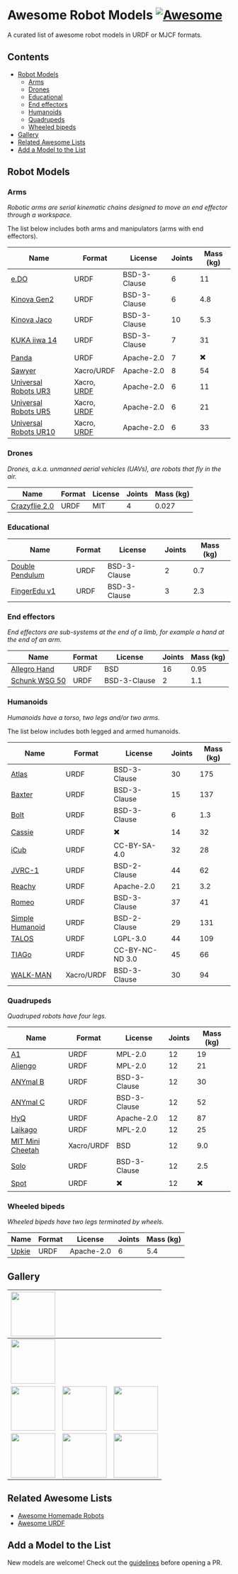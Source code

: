 # Awesome Robot Models [![Awesome](https://awesome.re/badge.svg)](https://awesome.re)

A curated list of awesome robot models in URDF or MJCF formats.

## Contents

* [Robot Models](#robot-models)
    * [Arms](#arms)
    * [Drones](#drones)
    * [Educational](#educational)
    * [End effectors](#end-effectors)
    * [Humanoids](#humanoids)
    * [Quadrupeds](#quadrupeds)
    * [Wheeled bipeds](#wheeled-bipeds)
* [Gallery](#gallery)
* [Related Awesome Lists](#related-awesome-lists)
* [Add a Model to the List](#add-a-model-to-the-list)

## Robot Models

### Arms

_Robotic arms are serial kinematic chains designed to move an end effector through a workspace._

The list below includes both arms and manipulators (arms with end effectors).

| Name | Format | License | Joints | Mass (kg) |
|------|--------|---------|--------|-----------|
| [e.DO](https://github.com/Comau/eDO_description) | URDF | BSD-3-Clause | 6 | 11 |
| [Kinova Gen2](https://github.com/Gepetto/example-robot-data/tree/master/robots/kinova_description) | URDF | BSD-3-Clause | 6 | 4.8 |
| [Kinova Jaco](https://github.com/RobotLocomotion/drake/tree/master/manipulation/models/jaco_description) | URDF | BSD-3-Clause | 10 | 5.3 |
| [KUKA iiwa 14](https://github.com/RobotLocomotion/drake/tree/master/manipulation/models/iiwa_description) | URDF | BSD-3-Clause | 7 | 31 |
| [Panda](https://github.com/Gepetto/example-robot-data/tree/master/robots/panda_description) | URDF | Apache-2.0 | 7 | ✖️ |
| [Sawyer](https://github.com/RethinkRobotics/sawyer_robot/tree/master/sawyer_description) | Xacro/URDF | Apache-2.0 | 8 | 54 |
| [Universal Robots UR3](https://github.com/ros-industrial/universal_robot/tree/kinetic-devel/ur_description) | Xacro, [URDF](https://github.com/Gepetto/example-robot-data/tree/master/robots/ur_description) | Apache-2.0 | 6 | 11 |
| [Universal Robots UR5](https://github.com/ros-industrial/universal_robot/tree/kinetic-devel/ur_description) | Xacro, [URDF](https://github.com/Gepetto/example-robot-data/tree/master/robots/ur_description) | Apache-2.0 | 6 | 21 |
| [Universal Robots UR10](https://github.com/ros-industrial/universal_robot/tree/kinetic-devel/ur_description) | Xacro, [URDF](https://github.com/Gepetto/example-robot-data/tree/master/robots/ur_description) | Apache-2.0 | 6 | 33 |

### Drones

_Drones, a.k.a. unmanned aerial vehicles (UAVs), are robots that fly in the air._

| Name | Format | License | Joints | Mass (kg) |
|------|--------|---------|--------|-----------|
| [Crazyflie 2.0](https://github.com/utiasDSL/gym-pybullet-drones/tree/master/gym_pybullet_drones/assets) | URDF | MIT | 4 | 0.027 |

### Educational

| Name | Format | License | Joints | Mass (kg) |
|------|--------|---------|--------|-----------|
| [Double Pendulum](https://github.com/Gepetto/example-robot-data/tree/master/robots/double_pendulum_description) | URDF | BSD-3-Clause | 2 | 0.7 |
| [FingerEdu v1](https://github.com/Gepetto/example-robot-data/tree/master/robots/finger_edu_description) | URDF | BSD-3-Clause | 3 | 2.3 |

### End effectors

_End effectors are sub-systems at the end of a limb, for example a hand at the end of an arm._

| Name | Format | License | Joints | Mass (kg) |
|------|--------|---------|--------|-----------|
| [Allegro Hand](https://github.com/RobotLocomotion/drake/tree/master/manipulation/models/allegro_hand_description)  | URDF | BSD | 16 | 0.95 |
| [Schunk WSG 50](https://github.com/RobotLocomotion/drake/tree/master/manipulation/models/wsg_50_description) | URDF | BSD-3-Clause | 2 | 1.1 |

### Humanoids

_Humanoids have a torso, two legs and/or two arms._

The list below includes both legged and armed humanoids.

| Name | Format | License | Joints | Mass (kg) |
|------|--------|---------|--------|-----------|
| [Atlas](https://github.com/RobotLocomotion/drake/tree/master/examples/atlas) | URDF | BSD-3-Clause | 30 | 175 |
| [Baxter](https://github.com/RethinkRobotics/baxter_common/tree/master/baxter_description) | URDF | BSD-3-Clause | 15 | 137 |
| [Bolt](https://github.com/Gepetto/example-robot-data/tree/master/robots/bolt_description) | URDF | BSD-3-Clause | 6 | 1.3 |
| [Cassie](https://github.com/UMich-BipedLab/cassie_description) | URDF | ✖️ | 14 | 32 |
| [iCub](https://github.com/Gepetto/example-robot-data/tree/master/robots/icub_description) | URDF | CC-BY-SA-4.0 | 32 | 28 |
| [JVRC-1](https://github.com/stephane-caron/jvrc_description) | URDF | BSD-2-Clause | 44 | 62 |
| [Reachy](https://github.com/aubrune/reachy_description) | URDF | Apache-2.0 | 21 | 3.2 |
| [Romeo](https://github.com/ros-aldebaran/romeo_robot/tree/master/romeo_description) | URDF | BSD-3-Clause | 37 | 41 |
| [Simple Humanoid](https://github.com/laas/simple_humanoid_description) | URDF | BSD-2-Clause | 29 | 131 |
| [TALOS](https://github.com/stack-of-tasks/talos-data) | URDF | LGPL-3.0 | 44 | 109 |
| [TIAGo](https://github.com/Gepetto/example-robot-data/tree/master/robots/tiago_description) | URDF | CC-BY-NC-ND 3.0 | 45 | 66 |
| [WALK-MAN](https://github.com/ADVRHumanoids/iit-walkman-ros-pkg/tree/master/walkman_urdf) | Xacro/URDF | BSD-3-Clause | 30 | 94 |

### Quadrupeds

_Quadruped robots have four legs._

| Name | Format | License | Joints | Mass (kg) |
|------|--------|---------|--------|-----------|
| [A1](https://github.com/unitreerobotics/unitree_ros/tree/master/robots/a1_description) | URDF | MPL-2.0 | 12 | 19 |
| [Aliengo](https://github.com/unitreerobotics/unitree_ros/tree/master/robots/aliengo_description) | URDF | MPL-2.0 | 12 | 21 |
| [ANYmal B](https://github.com/ANYbotics/anymal_b_simple_description) | URDF | BSD-3-Clause | 12 | 30 |
| [ANYmal C](https://github.com/ANYbotics/anymal_c_simple_description) | URDF | BSD-3-Clause | 12 | 52 |
| [HyQ](https://github.com/Gepetto/example-robot-data/tree/master/robots/hyq_description) | URDF | Apache-2.0 | 12 | 87 |
| [Laikago](https://github.com/unitreerobotics/unitree_ros/tree/master/robots/laikago_description) | URDF | MPL-2.0 | 12 | 25 |
| [MIT Mini Cheetah](https://github.com/graiola/wolf_descriptions/tree/master/minicheetah_description) | Xacro/URDF | BSD | 12 | 9.0 |
| [Solo](https://github.com/Gepetto/example-robot-data/tree/master/robots/solo_description) | URDF | BSD-3-Clause | 12 | 2.5 |
| [Spot](https://github.com/clearpathrobotics/spot_ros/tree/master/spot_description) | URDF | ✖️ | 12 | ✖️ |

### Wheeled bipeds

_Wheeled bipeds have two legs terminated by wheels._

| Name | Format | License | Joints | Mass (kg) |
|------|--------|---------|--------|-----------|
| [Upkie](https://github.com/tasts-robots/upkie_description) | URDF | Apache-2.0 | 6 | 5.4 |

## Gallery

| <a href="https://github.com/Comau/eDO_description"><img src="https://user-images.githubusercontent.com/1189580/186620995-72a1bf23-5b01-43a8-a259-b0554b104bde.png" width=100></a> | | |
|--|--|--|
| <a href="https://github.com/utiasDSL/gym-pybullet-drones/tree/master/gym_pybullet_drones/assets"><img src="https://user-images.githubusercontent.com/1189580/184339424-e392b662-3191-4a9a-83fd-d3ad1d0cc992.png" width=100></a> | | |
| <a href="https://github.com/Gepetto/example-robot-data/tree/master/robots/bolt_description"><img src="https://user-images.githubusercontent.com/1189580/172120044-9f3fc7fb-7082-4b81-b3f4-a10b4d5593b3.png" width=100></a> | <a href="https://github.com/stephane-caron/jvrc_description"><img src="https://user-images.githubusercontent.com/1189580/161763480-6b2941ad-db98-4f8e-8786-417eefda677e.png" width=100></a> | <a href="https://github.com/tasts-robots/upkie_description"><img src="https://user-images.githubusercontent.com/1189580/169592756-0d0f00a8-4adf-487c-a4fd-85a82b7f6ad1.png" width=100></a> | |
| <a href="https://github.com/ANYbotics/anymal_b_simple_description"><img src="https://user-images.githubusercontent.com/1189580/161755631-3e23d2a5-431f-4b2c-a740-fee92a38a0cd.png" width=100></a> | <a href="https://github.com/ANYbotics/anymal_c_simple_description"><img src="https://user-images.githubusercontent.com/1189580/161755668-75640c95-f6a9-405f-86bc-590a24ab4db6.png" width=100></a> | <a href="https://github.com/clearpathrobotics/spot_ros/tree/master/spot_description"><img src="https://user-images.githubusercontent.com/1189580/161756006-10e81cce-cd7b-4888-a384-4defc902621c.png" width=100></a> |

## Related Awesome Lists

* [Awesome Homemade Robots](https://github.com/tasts-robots/awesome-homemade-robots)
* [Awesome URDF](https://github.com/ami-iit/awesome-urdf)

## Add a Model to the List

New models are welcome! Check out the [guidelines](CONTRIBUTING.md) before opening a PR.
